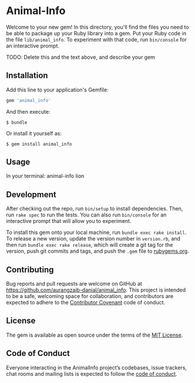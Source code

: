 # Animal-Info

Welcome to your new gem! In this directory, you'll find the files you need to be able to package up your Ruby library into a gem. Put your Ruby code in the file `lib/animal_info`. To experiment with that code, run `bin/console` for an interactive prompt.

TODO: Delete this and the text above, and describe your gem

## Installation

Add this line to your application's Gemfile:

```ruby
gem 'animal_info'
```

And then execute:

    $ bundle

Or install it yourself as:

    $ gem install animal_info

## Usage

In your terminal: animal-info lion

## Development

After checking out the repo, run `bin/setup` to install dependencies. Then, run `rake spec` to run the tests. You can also run `bin/console` for an interactive prompt that will allow you to experiment.

To install this gem onto your local machine, run `bundle exec rake install`. To release a new version, update the version number in `version.rb`, and then run `bundle exec rake release`, which will create a git tag for the version, push git commits and tags, and push the `.gem` file to [rubygems.org](https://rubygems.org).

## Contributing

Bug reports and pull requests are welcome on GitHub at https://github.com/aurangzaib-danial/animal_info. This project is intended to be a safe, welcoming space for collaboration, and contributors are expected to adhere to the [Contributor Covenant](http://contributor-covenant.org) code of conduct.

## License

The gem is available as open source under the terms of the [MIT License](https://opensource.org/licenses/MIT).

## Code of Conduct

Everyone interacting in the AnimalInfo project’s codebases, issue trackers, chat rooms and mailing lists is expected to follow the [code of conduct](https://github.com/aurangzaib-danial/animal_info/blob/master/CODE_OF_CONDUCT.md).
